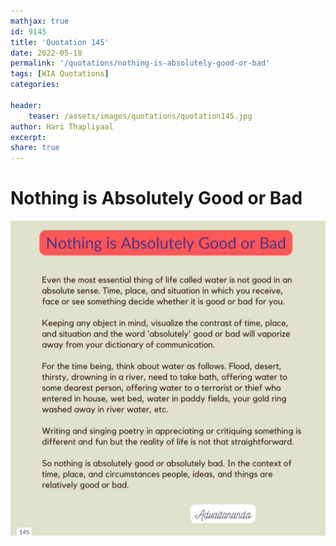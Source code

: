 ```yaml
---
mathjax: true
id: 9145
title: 'Quotation 145'
date: 2022-05-18
permalink: '/quotations/nothing-is-absolutely-good-or-bad'
tags: [WIA Quotations] 
categories: 

header:
    teaser: /assets/images/quotations/quotation145.jpg
author: Hari Thapliyaal 
excerpt:
share: true 
---
```


# Nothing is Absolutely Good or Bad

![Nothing is Absolutely Good or Bad](/assets/images/quotations/quotation145.jpg)
